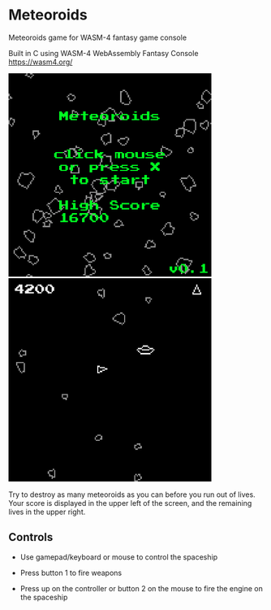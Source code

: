 # Meteoroids
Meteoroids game for WASM-4 fantasy game console

Built in C using WASM-4 WebAssembly Fantasy Console https://wasm4.org/

![Title](https://github.com/jzeiber/wasm4-meteoroids/raw/main/images/title.png "Title")
![Game](https://github.com/jzeiber/wasm4-meteoroids/raw/main/images/game1.png "Gameplay")

Try to destroy as many meteoroids as you can before you run out of lives.  Your score is displayed in the upper left of the screen, and the remaining lives in the upper right.

## Controls

 - Use gamepad/keyboard or mouse to control the spaceship
 
 - Press button 1 to fire weapons
 
 - Press up on the controller or button 2 on the mouse to fire the engine on the spaceship
